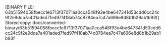 [BINARY FILE: 63b51594058fbecc1e6713f37071aa0cca548f93e4be647341d53cdd6cc24c9f2e9dca7a401aded7fed97f418ab74c8784ea7c47a696e8d8b1b29ab1b93f]
Stored copy: docs/converted-binary/63b51594058fbecc1e6713f37071aa0cca548f93e4be647341d53cdd6cc24c9f2e9dca7a401aded7fed97f418ab74c8784ea7c47a696e8d8b1b29ab1b93f
